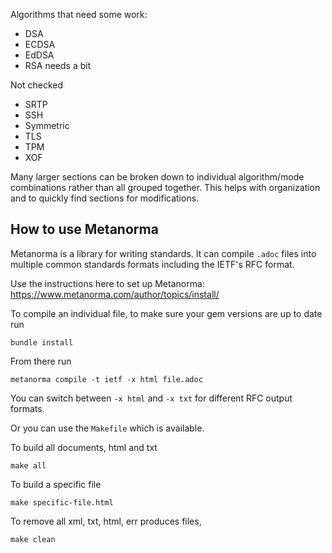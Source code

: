 Algorithms that need some work:

* DSA
* ECDSA
* EdDSA
* RSA needs a bit

Not checked

* SRTP
* SSH
* Symmetric
* TLS
* TPM
* XOF
 

Many larger sections can be broken down to individual algorithm/mode combinations rather than all grouped together. This helps with organization and to quickly find sections for modifications.

## How to use Metanorma

Metanorma is a library for writing standards. It can compile `.adoc` files into multiple common standards formats including the IETF's RFC format. 

Use the instructions here to set up Metanorma: https://www.metanorma.com/author/topics/install/

To compile an individual file, to make sure your gem versions are up to date run

```
bundle install
```

From there run 

```
metanorma compile -t ietf -x html file.adoc
```

You can switch between `-x html` and `-x txt` for different RFC output formats. 

Or you can use the `Makefile` which is available. 

To build all documents, html and txt

```
make all
```

To build a specific file

```
make specific-file.html
```

To remove all xml, txt, html, err produces files,

```
make clean
```

